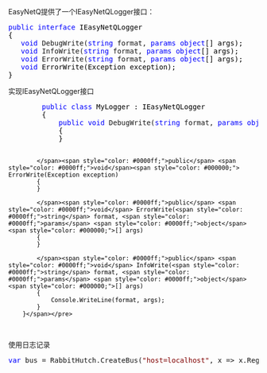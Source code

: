 <p>EasyNetQ提供了一个IEasyNetQLogger接口：</p>
<div class="cnblogs_code">
<pre><span style="color: #0000ff;">public</span> <span style="color: #0000ff;">interface</span><span style="color: #000000;"> IEasyNetQLogger
{
   </span><span style="color: #0000ff;">void</span> DebugWrite(<span style="color: #0000ff;">string</span> format, <span style="color: #0000ff;">params</span> <span style="color: #0000ff;">object</span><span style="color: #000000;">[] args);
   </span><span style="color: #0000ff;">void</span> InfoWrite(<span style="color: #0000ff;">string</span> format, <span style="color: #0000ff;">params</span> <span style="color: #0000ff;">object</span><span style="color: #000000;">[] args);
   </span><span style="color: #0000ff;">void</span> ErrorWrite(<span style="color: #0000ff;">string</span> format, <span style="color: #0000ff;">params</span> <span style="color: #0000ff;">object</span><span style="color: #000000;">[] args);
   </span><span style="color: #0000ff;">void</span><span style="color: #000000;"> ErrorWrite(Exception exception);
}</span></pre>
</div>
<p>实现IEasyNetQLogger接口</p>
<div class="cnblogs_code">
<pre>        <span style="color: #0000ff;">public</span> <span style="color: #0000ff;">class</span><span style="color: #000000;"> MyLogger : IEasyNetQLogger
        {
            </span><span style="color: #0000ff;">public</span> <span style="color: #0000ff;">void</span> DebugWrite(<span style="color: #0000ff;">string</span> format, <span style="color: #0000ff;">params</span> <span style="color: #0000ff;">object</span><span style="color: #000000;">[] args)
            {
            }

            </span><span style="color: #0000ff;">public</span> <span style="color: #0000ff;">void</span><span style="color: #000000;"> ErrorWrite(Exception exception)
            {
            }

            </span><span style="color: #0000ff;">public</span> <span style="color: #0000ff;">void</span> ErrorWrite(<span style="color: #0000ff;">string</span> format, <span style="color: #0000ff;">params</span> <span style="color: #0000ff;">object</span><span style="color: #000000;">[] args)
            {
            }

            </span><span style="color: #0000ff;">public</span> <span style="color: #0000ff;">void</span> InfoWrite(<span style="color: #0000ff;">string</span> format, <span style="color: #0000ff;">params</span> <span style="color: #0000ff;">object</span><span style="color: #000000;">[] args)
            {
                Console.WriteLine(format, args);
            }
        }</span></pre>
</div>
<p>使用日志记录</p>
<div class="cnblogs_code">
<pre><span style="color: #0000ff;">var</span> bus = RabbitHutch.CreateBus(<span style="color: #800000;">"</span><span style="color: #800000;">host=localhost</span><span style="color: #800000;">"</span>, x =&gt; x.Register&lt;IEasyNetQLogger&gt;(_ =&gt; <span style="color: #0000ff;">new</span> MyLogger()))</pre>
</div>
<p>&nbsp;</p>